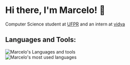 # Hi there, I'm Marcelo! 👋
Computer Science student at [UFPR](https://ufpr.br/) and an intern at [vidya](https://vidyatec.com/)
## Languages and Tools:
![Marcelo's Languages and tools](https://skillicons.dev/icons?i=ts,js,c,python,react,nodejs,postgresql)
<br />
![Marcelo's most used languages](https://github-readme-stats.vercel.app/api/top-langs/?username=marcelo-schreiber&amp;langs_count=5&amp;theme=radical)
